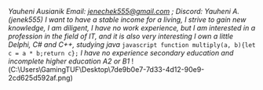 *Yauheni Ausianik*
*Email: jenechek555@gmail.com ; Discord: Yauheni A.(jenek555)*
*I want to have a stable income for a living, I strive to gain new knowledge, I am diligent, I have no work experience, but I am interested in a profession in the field of IT, and it is also very interesting*
*I own a little Delphi, C# and C++, studying java*
```javascript function multiply(a, b){let c = a * b;return c};```
*I have no experience*
*secondary education and incomplete higher education*
*A2 or B1*
!(C:\Users\GamingTUF\Desktop\7de9b0e7-7d33-4d12-90e9-2cd625d592af.png)